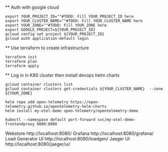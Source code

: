 ** Auth with google cloud
```
export YOUR_PROJECT_ID=""#TODO: Fill YOUR_PROJECT_ID here
export YOUR_CLUSTER_NAME=""#TODO: Fill YOUR_CLUSTER_NAME here
export YOUR_ZONE=""#TODO: Fill YOUR_ZONE here
export GOOGLE_PROJECT=${YOUR_PROJECT_ID}
gcloud config set project ${YOUR_PROJECT_ID}
gcloud auth application-default login
```
** Use terraform to create infrastructure
```
terraform init
terraform plan
terraform apply
```
** Log in in K8S cluster then install devops helm charts
```
gcloud container clusters list
gcloud container clusters get-credentials ${YOUR_CLUSTER_NAME}  --zone ${YOUR_ZONE}

helm repo add open-telemetry https://open-telemetry.github.io/opentelemetry-helm-charts
helm install my-otel-demo open-telemetry/opentelemetry-demo

kubectl --namespace default port-forward svc/my-otel-demo-frontendproxy 8080:8080
```

Webstore http://localhost:8080/
Grafana http://localhost:8080/grafana/
Load Generator UI http://localhost:8080/loadgen/
Jaeger UI http://localhost:8080/jaeger/ui/
